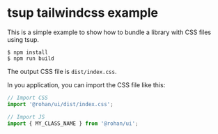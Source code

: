 # tsup tailwindcss example

This is a simple example to show how to bundle a library with CSS files using tsup. 

```
$ npm install
$ npm run build
```

The output CSS file is `dist/index.css`.

In you application, you can import the CSS file like this:

```js
// Import CSS
import '@rohan/ui/dist/index.css';

// Import JS 
import { MY_CLASS_NAME } from '@rohan/ui';
```
